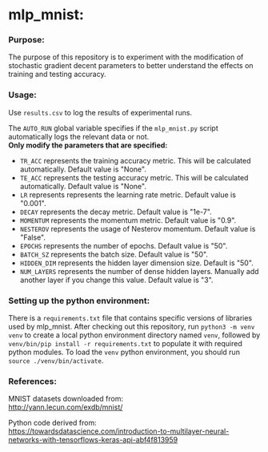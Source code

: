 # mlp_mnist:

### Purpose:
The purpose of this repository is to experiment with the modification of stochastic gradient decent parameters to better understand the effects on training and testing accuracy.

### Usage:
Use `results.csv` to log the results of experimental runs.

The `AUTO_RUN` global variable specifies if the `mlp_mnist.py` script automatically logs the relevant data or not.<br>
**Only modify the parameters that are specified:**<br>
  * `TR_ACC` represents the training accuracy metric. This will be calculated automatically. Default value is "None".<br>
  * `TE_ACC` represents the testing accuracy metric. This will be calculated automatically. Default value is "None".<br>
  * `LR` represents represents the learning rate metric. Default value is "0.001".<br>
  * `DECAY` represents the decay metric. Default value is "1e-7".<br>
  * `MOMENTUM` represents the momentum metric. Default value is "0.9".<br>
  * `NESTEROV` represents the usage of Nesterov momentum. Default value is "False".<br>
  * `EPOCHS` represents the number of epochs. Default value is "50".<br>
  * `BATCH_SZ` represents the batch size. Default value is "50".<br>
  * `HIDDEN_DIM` represents the hidden layer dimension size. Default is "50".<br>
  * `NUM_LAYERS` represents the number of dense hidden layers. Manually add another layer if you change this value. Default value is "3".<br>

### Setting up the python environment:
There is a `requirements.txt` file that contains specific versions of libraries used by mlp_mnist.  After checking out this repository, run
`python3 -m venv venv` to create a local python environment directory named `venv`, followed by `venv/bin/pip install -r requirements.txt` to
populate it with required python modules.  To load the `venv` python environment, you should run `source ./venv/bin/activate`.

### References:

MNIST datasets downloaded from:<br>
http://yann.lecun.com/exdb/mnist/

Python code derived from:<br>
https://towardsdatascience.com/introduction-to-multilayer-neural-networks-with-tensorflows-keras-api-abf4f813959
